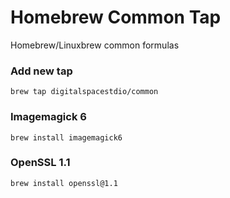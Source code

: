 # Homebrew Common Tap
Homebrew/Linuxbrew common formulas

### Add new tap
```
brew tap digitalspacestdio/common
```

### Imagemagick 6
```
brew install imagemagick6
```

### OpenSSL 1.1
```
brew install openssl@1.1
```
